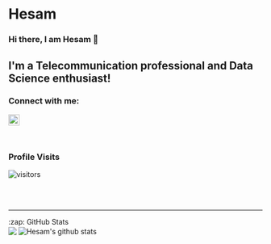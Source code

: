 
<!--
### Hi there 👋

**jupihes/jupihes** is a ✨ _special_ ✨ repository because its `README.md` (this file) appears on your GitHub profile.

Here are some ideas to get you started:

- 🔭 I’m currently working on ...
- 🌱 I’m currently learning ...
- 👯 I’m looking to collaborate on ...
- 🤔 I’m looking for help with ...
- 💬 Ask me about ...
- 📫 How to reach me: ...
- 😄 Pronouns: ...
- ⚡ Fun fact: ...
-->


# Hesam

### Hi there, I am Hesam 👋


## I'm a Telecommunication professional and Data Science enthusiast! 

<!--
- 🌱 I’m currently learning everything in Deep Learning,Natural Language Processing 
- 👯 I’m looking to collaborate with other data enthusiasts
- 🥅 Goals: Contribute to Open Source Data Science projects
- ⚡ Fun fact: I love listening to music and nature photography
-->

### Connect with me:

<!-- [<img align="left" alt="Chitresh | Twitter" width="22px" src="https://cdn.jsdelivr.net/npm/simple-icons@v3/icons/twitter.svg" />][twitter] -->
[<img align="left" alt="Chitresh | LinkedIn" width="22px" src="https://cdn.jsdelivr.net/npm/simple-icons@v3/icons/linkedin.svg" />][linkedin]
<!-- [<img align="left" alt="Chitresh | Instagram" width="22px" src="https://cdn.jsdelivr.net/npm/simple-icons@v3/icons/instagram.svg" />][instagram] -->

<br />
<!--
### Languages and Tools:

<img align="left" alt="DataCamp" width="30px" src="https://raw.githubusercontent.com/simple-icons/simple-icons/develop/icons/datacamp.svg" />
<img src="https://raw.githubusercontent.com/github/explore/80688e429a7d4ef2fca1e82350fe8e3517d3494d/topics/python/python.png" alt="Python" align="left" width="30px">
<img align="left" alt="RStudio" width="30px" src="https://simpleicons.org/icons/rstudio.svg" />
<img align="left" alt="Anaconda" width="30px" src="https://raw.githubusercontent.com/simple-icons/simple-icons/develop/icons/anaconda.svg" />
<img align="left" alt="SQL" width="30px" src="https://raw.githubusercontent.com/github/explore/80688e429a7d4ef2fca1e82350fe8e3517d3494d/topics/sql/sql.png" />
<img align="left" alt="MySQL" width="30px" src="https://raw.githubusercontent.com/github/explore/80688e429a7d4ef2fca1e82350fe8e3517d3494d/topics/mysql/mysql.png" />
<img align="left" alt="MongoDB" width="30px" src="https://raw.githubusercontent.com/github/explore/80688e429a7d4ef2fca1e82350fe8e3517d3494d/topics/mongodb/mongodb.png" />
<img align="left" alt="Git" width="30px" src="https://raw.githubusercontent.com/github/explore/80688e429a7d4ef2fca1e82350fe8e3517d3494d/topics/git/git.png" />
<img align="left" alt="GitHub" width="30px" src="https://raw.githubusercontent.com/github/explore/78df643247d429f6cc873026c0622819ad797942/topics/github/github.png" />
<img align="left" alt="Terminal" width="30px" src="https://raw.githubusercontent.com/github/explore/80688e429a7d4ef2fca1e82350fe8e3517d3494d/topics/terminal/terminal.png" />
<img align="left" alt="Tableau" width="30px" src="https://simpleicons.org/icons/tableau.svg" />
<img align="left" alt="Pytorch" width="30px" src="https://simpleicons.org/icons/pytorch.svg" />
<img align="left" alt="Tensorflow" width="30px" src="https://simpleicons.org/icons/tensorflow.svg" />
<img align="left" alt="Stack Overflow" width="30px" src="https://simpleicons.org/icons/stackoverflow.svg" />
-->
<br />
<br />


### Profile Visits
![visitors](https://visitor-badge.glitch.me/badge?page_id=jupihes.hesam)

<br />
<br />

---


<p align="center">
  <summary>:zap: GitHub Stats</summary>
  <img align="center" src="https://github-readme-stats.vercel.app/api/top-langs/?username=jupihes&theme=radical&hide_langs_below=1&layout=compact" />
  <img align="center" src="https://github-readme-stats.vercel.app/api?username=jupihes&show_icons=true&theme=radical&line_height=21" alt="Hesam's github stats"/>
</p>

[linkedin]: https://www.linkedin.com/in/hesam-mohammad-hosseini/
